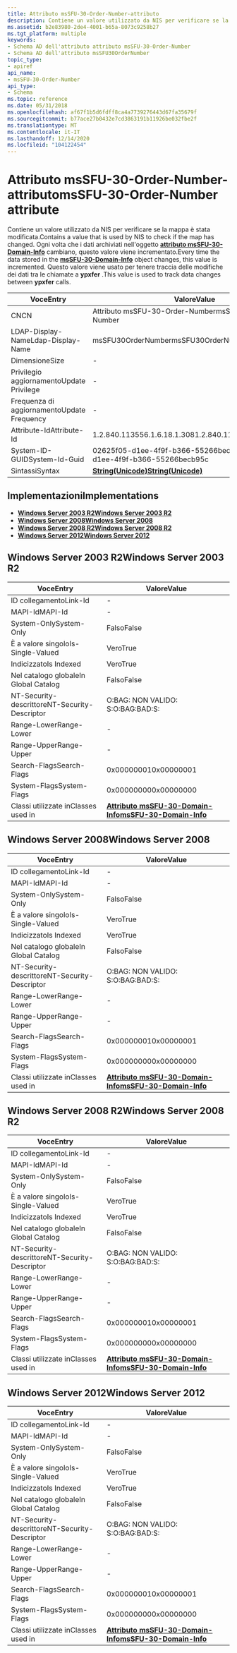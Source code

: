 ```yaml
---
title: Attributo msSFU-30-Order-Number-attributo
description: Contiene un valore utilizzato da NIS per verificare se la mappa è stata modificata.
ms.assetid: b2e83980-2de4-4001-b65a-8073c9258b27
ms.tgt_platform: multiple
keywords:
- Schema AD dell'attributo attributo msSFU-30-Order-Number
- Schema AD dell'attributo msSFU30OrderNumber
topic_type:
- apiref
api_name:
- msSFU-30-Order-Number
api_type:
- Schema
ms.topic: reference
ms.date: 05/31/2018
ms.openlocfilehash: af67f1b5d6fdff8ca4a7739276443d67fa35679f
ms.sourcegitcommit: b77ace27b0432e7cd3863191b11926be032fbe2f
ms.translationtype: MT
ms.contentlocale: it-IT
ms.lasthandoff: 12/14/2020
ms.locfileid: "104122454"
---
```

# <a name="mssfu-30-order-number-attribute"></a><span data-ttu-id="c4c8d-105">Attributo msSFU-30-Order-Number-attributo</span><span class="sxs-lookup"><span data-stu-id="c4c8d-105">msSFU-30-Order-Number attribute</span></span>

<span data-ttu-id="c4c8d-106">Contiene un valore utilizzato da NIS per verificare se la mappa è stata modificata.</span><span class="sxs-lookup"><span data-stu-id="c4c8d-106">Contains a value that is used by NIS to check if the map has changed.</span></span> <span data-ttu-id="c4c8d-107">Ogni volta che i dati archiviati nell'oggetto [**attributo msSFU-30-Domain-Info**](c-mssfu30domaininfo.md) cambiano, questo valore viene incrementato.</span><span class="sxs-lookup"><span data-stu-id="c4c8d-107">Every time the data stored in the [**msSFU-30-Domain-Info**](c-mssfu30domaininfo.md) object changes, this value is incremented.</span></span> <span data-ttu-id="c4c8d-108">Questo valore viene usato per tenere traccia delle modifiche dei dati tra le chiamate a **ypxfer** .</span><span class="sxs-lookup"><span data-stu-id="c4c8d-108">This value is used to track data changes between **ypxfer** calls.</span></span>



| <span data-ttu-id="c4c8d-109">Voce</span><span class="sxs-lookup"><span data-stu-id="c4c8d-109">Entry</span></span> | <span data-ttu-id="c4c8d-110">Valore</span><span class="sxs-lookup"><span data-stu-id="c4c8d-110">Value</span></span> |
|-------------------|---------------------------------------------|
| <span data-ttu-id="c4c8d-111">CN</span><span class="sxs-lookup"><span data-stu-id="c4c8d-111">CN</span></span>                | <span data-ttu-id="c4c8d-112">Attributo msSFU-30-Order-Number</span><span class="sxs-lookup"><span data-stu-id="c4c8d-112">msSFU-30-Order-Number</span></span>                       |
| <span data-ttu-id="c4c8d-113">LDAP-Display-Name</span><span class="sxs-lookup"><span data-stu-id="c4c8d-113">Ldap-Display-Name</span></span> | <span data-ttu-id="c4c8d-114">msSFU30OrderNumber</span><span class="sxs-lookup"><span data-stu-id="c4c8d-114">msSFU30OrderNumber</span></span>                          |
| <span data-ttu-id="c4c8d-115">Dimensione</span><span class="sxs-lookup"><span data-stu-id="c4c8d-115">Size</span></span>              | \-                                          |
| <span data-ttu-id="c4c8d-116">Privilegio aggiornamento</span><span class="sxs-lookup"><span data-stu-id="c4c8d-116">Update Privilege</span></span>  | \-                                          |
| <span data-ttu-id="c4c8d-117">Frequenza di aggiornamento</span><span class="sxs-lookup"><span data-stu-id="c4c8d-117">Update Frequency</span></span>  | \-                                          |
| <span data-ttu-id="c4c8d-118">Attribute-Id</span><span class="sxs-lookup"><span data-stu-id="c4c8d-118">Attribute-Id</span></span>      | <span data-ttu-id="c4c8d-119">1.2.840.113556.1.6.18.1.308</span><span class="sxs-lookup"><span data-stu-id="c4c8d-119">1.2.840.113556.1.6.18.1.308</span></span>                 |
| <span data-ttu-id="c4c8d-120">System-ID-GUID</span><span class="sxs-lookup"><span data-stu-id="c4c8d-120">System-Id-Guid</span></span>    | <span data-ttu-id="c4c8d-121">02625f05-d1ee-4f9f-b366-55266becb95c</span><span class="sxs-lookup"><span data-stu-id="c4c8d-121">02625f05-d1ee-4f9f-b366-55266becb95c</span></span>        |
| <span data-ttu-id="c4c8d-122">Sintassi</span><span class="sxs-lookup"><span data-stu-id="c4c8d-122">Syntax</span></span>            | [<span data-ttu-id="c4c8d-123">**String(Unicode)**</span><span class="sxs-lookup"><span data-stu-id="c4c8d-123">**String(Unicode)**</span></span>](s-string-unicode.md) |



## <a name="implementations"></a><span data-ttu-id="c4c8d-124">Implementazioni</span><span class="sxs-lookup"><span data-stu-id="c4c8d-124">Implementations</span></span>

-   [<span data-ttu-id="c4c8d-125">**Windows Server 2003 R2**</span><span class="sxs-lookup"><span data-stu-id="c4c8d-125">**Windows Server 2003 R2**</span></span>](#windows-server-2003-r2)
-   [<span data-ttu-id="c4c8d-126">**Windows Server 2008**</span><span class="sxs-lookup"><span data-stu-id="c4c8d-126">**Windows Server 2008**</span></span>](#windows-server-2008)
-   [<span data-ttu-id="c4c8d-127">**Windows Server 2008 R2**</span><span class="sxs-lookup"><span data-stu-id="c4c8d-127">**Windows Server 2008 R2**</span></span>](#windows-server-2008-r2)
-   [<span data-ttu-id="c4c8d-128">**Windows Server 2012**</span><span class="sxs-lookup"><span data-stu-id="c4c8d-128">**Windows Server 2012**</span></span>](#windows-server-2012)

## <a name="windows-server-2003-r2"></a><span data-ttu-id="c4c8d-129">Windows Server 2003 R2</span><span class="sxs-lookup"><span data-stu-id="c4c8d-129">Windows Server 2003 R2</span></span>



| <span data-ttu-id="c4c8d-130">Voce</span><span class="sxs-lookup"><span data-stu-id="c4c8d-130">Entry</span></span> | <span data-ttu-id="c4c8d-131">Valore</span><span class="sxs-lookup"><span data-stu-id="c4c8d-131">Value</span></span> |
|------------------------|----------------------------------------------------------------|
| <span data-ttu-id="c4c8d-132">ID collegamento</span><span class="sxs-lookup"><span data-stu-id="c4c8d-132">Link-Id</span></span>                | \-                                                             |
| <span data-ttu-id="c4c8d-133">MAPI-Id</span><span class="sxs-lookup"><span data-stu-id="c4c8d-133">MAPI-Id</span></span>                | \-                                                             |
| <span data-ttu-id="c4c8d-134">System-Only</span><span class="sxs-lookup"><span data-stu-id="c4c8d-134">System-Only</span></span>            | <span data-ttu-id="c4c8d-135">Falso</span><span class="sxs-lookup"><span data-stu-id="c4c8d-135">False</span></span>                                                          |
| <span data-ttu-id="c4c8d-136">È a valore singolo</span><span class="sxs-lookup"><span data-stu-id="c4c8d-136">Is-Single-Valued</span></span>       | <span data-ttu-id="c4c8d-137">Vero</span><span class="sxs-lookup"><span data-stu-id="c4c8d-137">True</span></span>                                                           |
| <span data-ttu-id="c4c8d-138">Indicizzato</span><span class="sxs-lookup"><span data-stu-id="c4c8d-138">Is Indexed</span></span>             | <span data-ttu-id="c4c8d-139">Vero</span><span class="sxs-lookup"><span data-stu-id="c4c8d-139">True</span></span>                                                           |
| <span data-ttu-id="c4c8d-140">Nel catalogo globale</span><span class="sxs-lookup"><span data-stu-id="c4c8d-140">In Global Catalog</span></span>      | <span data-ttu-id="c4c8d-141">Falso</span><span class="sxs-lookup"><span data-stu-id="c4c8d-141">False</span></span>                                                          |
| <span data-ttu-id="c4c8d-142">NT-Security-descrittore</span><span class="sxs-lookup"><span data-stu-id="c4c8d-142">NT-Security-Descriptor</span></span> | <span data-ttu-id="c4c8d-143">O:BAG: NON VALIDO: S:</span><span class="sxs-lookup"><span data-stu-id="c4c8d-143">O:BAG:BAD:S:</span></span>                                                   |
| <span data-ttu-id="c4c8d-144">Range-Lower</span><span class="sxs-lookup"><span data-stu-id="c4c8d-144">Range-Lower</span></span>            | \-                                                             |
| <span data-ttu-id="c4c8d-145">Range-Upper</span><span class="sxs-lookup"><span data-stu-id="c4c8d-145">Range-Upper</span></span>            | \-                                                             |
| <span data-ttu-id="c4c8d-146">Search-Flags</span><span class="sxs-lookup"><span data-stu-id="c4c8d-146">Search-Flags</span></span>           | <span data-ttu-id="c4c8d-147">0x00000001</span><span class="sxs-lookup"><span data-stu-id="c4c8d-147">0x00000001</span></span>                                                     |
| <span data-ttu-id="c4c8d-148">System-Flags</span><span class="sxs-lookup"><span data-stu-id="c4c8d-148">System-Flags</span></span>           | <span data-ttu-id="c4c8d-149">0x00000000</span><span class="sxs-lookup"><span data-stu-id="c4c8d-149">0x00000000</span></span>                                                     |
| <span data-ttu-id="c4c8d-150">Classi utilizzate in</span><span class="sxs-lookup"><span data-stu-id="c4c8d-150">Classes used in</span></span>        | [<span data-ttu-id="c4c8d-151">**Attributo msSFU-30-Domain-Info**</span><span class="sxs-lookup"><span data-stu-id="c4c8d-151">**msSFU-30-Domain-Info**</span></span>](c-mssfu30domaininfo.md)<br/> |



## <a name="windows-server-2008"></a><span data-ttu-id="c4c8d-152">Windows Server 2008</span><span class="sxs-lookup"><span data-stu-id="c4c8d-152">Windows Server 2008</span></span>



| <span data-ttu-id="c4c8d-153">Voce</span><span class="sxs-lookup"><span data-stu-id="c4c8d-153">Entry</span></span> | <span data-ttu-id="c4c8d-154">Valore</span><span class="sxs-lookup"><span data-stu-id="c4c8d-154">Value</span></span> |
|------------------------|----------------------------------------------------------------|
| <span data-ttu-id="c4c8d-155">ID collegamento</span><span class="sxs-lookup"><span data-stu-id="c4c8d-155">Link-Id</span></span>                | \-                                                             |
| <span data-ttu-id="c4c8d-156">MAPI-Id</span><span class="sxs-lookup"><span data-stu-id="c4c8d-156">MAPI-Id</span></span>                | \-                                                             |
| <span data-ttu-id="c4c8d-157">System-Only</span><span class="sxs-lookup"><span data-stu-id="c4c8d-157">System-Only</span></span>            | <span data-ttu-id="c4c8d-158">Falso</span><span class="sxs-lookup"><span data-stu-id="c4c8d-158">False</span></span>                                                          |
| <span data-ttu-id="c4c8d-159">È a valore singolo</span><span class="sxs-lookup"><span data-stu-id="c4c8d-159">Is-Single-Valued</span></span>       | <span data-ttu-id="c4c8d-160">Vero</span><span class="sxs-lookup"><span data-stu-id="c4c8d-160">True</span></span>                                                           |
| <span data-ttu-id="c4c8d-161">Indicizzato</span><span class="sxs-lookup"><span data-stu-id="c4c8d-161">Is Indexed</span></span>             | <span data-ttu-id="c4c8d-162">Vero</span><span class="sxs-lookup"><span data-stu-id="c4c8d-162">True</span></span>                                                           |
| <span data-ttu-id="c4c8d-163">Nel catalogo globale</span><span class="sxs-lookup"><span data-stu-id="c4c8d-163">In Global Catalog</span></span>      | <span data-ttu-id="c4c8d-164">Falso</span><span class="sxs-lookup"><span data-stu-id="c4c8d-164">False</span></span>                                                          |
| <span data-ttu-id="c4c8d-165">NT-Security-descrittore</span><span class="sxs-lookup"><span data-stu-id="c4c8d-165">NT-Security-Descriptor</span></span> | <span data-ttu-id="c4c8d-166">O:BAG: NON VALIDO: S:</span><span class="sxs-lookup"><span data-stu-id="c4c8d-166">O:BAG:BAD:S:</span></span>                                                   |
| <span data-ttu-id="c4c8d-167">Range-Lower</span><span class="sxs-lookup"><span data-stu-id="c4c8d-167">Range-Lower</span></span>            | \-                                                             |
| <span data-ttu-id="c4c8d-168">Range-Upper</span><span class="sxs-lookup"><span data-stu-id="c4c8d-168">Range-Upper</span></span>            | \-                                                             |
| <span data-ttu-id="c4c8d-169">Search-Flags</span><span class="sxs-lookup"><span data-stu-id="c4c8d-169">Search-Flags</span></span>           | <span data-ttu-id="c4c8d-170">0x00000001</span><span class="sxs-lookup"><span data-stu-id="c4c8d-170">0x00000001</span></span>                                                     |
| <span data-ttu-id="c4c8d-171">System-Flags</span><span class="sxs-lookup"><span data-stu-id="c4c8d-171">System-Flags</span></span>           | <span data-ttu-id="c4c8d-172">0x00000000</span><span class="sxs-lookup"><span data-stu-id="c4c8d-172">0x00000000</span></span>                                                     |
| <span data-ttu-id="c4c8d-173">Classi utilizzate in</span><span class="sxs-lookup"><span data-stu-id="c4c8d-173">Classes used in</span></span>        | [<span data-ttu-id="c4c8d-174">**Attributo msSFU-30-Domain-Info**</span><span class="sxs-lookup"><span data-stu-id="c4c8d-174">**msSFU-30-Domain-Info**</span></span>](c-mssfu30domaininfo.md)<br/> |



## <a name="windows-server-2008-r2"></a><span data-ttu-id="c4c8d-175">Windows Server 2008 R2</span><span class="sxs-lookup"><span data-stu-id="c4c8d-175">Windows Server 2008 R2</span></span>



| <span data-ttu-id="c4c8d-176">Voce</span><span class="sxs-lookup"><span data-stu-id="c4c8d-176">Entry</span></span> | <span data-ttu-id="c4c8d-177">Valore</span><span class="sxs-lookup"><span data-stu-id="c4c8d-177">Value</span></span> |
|------------------------|----------------------------------------------------------------|
| <span data-ttu-id="c4c8d-178">ID collegamento</span><span class="sxs-lookup"><span data-stu-id="c4c8d-178">Link-Id</span></span>                | \-                                                             |
| <span data-ttu-id="c4c8d-179">MAPI-Id</span><span class="sxs-lookup"><span data-stu-id="c4c8d-179">MAPI-Id</span></span>                | \-                                                             |
| <span data-ttu-id="c4c8d-180">System-Only</span><span class="sxs-lookup"><span data-stu-id="c4c8d-180">System-Only</span></span>            | <span data-ttu-id="c4c8d-181">Falso</span><span class="sxs-lookup"><span data-stu-id="c4c8d-181">False</span></span>                                                          |
| <span data-ttu-id="c4c8d-182">È a valore singolo</span><span class="sxs-lookup"><span data-stu-id="c4c8d-182">Is-Single-Valued</span></span>       | <span data-ttu-id="c4c8d-183">Vero</span><span class="sxs-lookup"><span data-stu-id="c4c8d-183">True</span></span>                                                           |
| <span data-ttu-id="c4c8d-184">Indicizzato</span><span class="sxs-lookup"><span data-stu-id="c4c8d-184">Is Indexed</span></span>             | <span data-ttu-id="c4c8d-185">Vero</span><span class="sxs-lookup"><span data-stu-id="c4c8d-185">True</span></span>                                                           |
| <span data-ttu-id="c4c8d-186">Nel catalogo globale</span><span class="sxs-lookup"><span data-stu-id="c4c8d-186">In Global Catalog</span></span>      | <span data-ttu-id="c4c8d-187">Falso</span><span class="sxs-lookup"><span data-stu-id="c4c8d-187">False</span></span>                                                          |
| <span data-ttu-id="c4c8d-188">NT-Security-descrittore</span><span class="sxs-lookup"><span data-stu-id="c4c8d-188">NT-Security-Descriptor</span></span> | <span data-ttu-id="c4c8d-189">O:BAG: NON VALIDO: S:</span><span class="sxs-lookup"><span data-stu-id="c4c8d-189">O:BAG:BAD:S:</span></span>                                                   |
| <span data-ttu-id="c4c8d-190">Range-Lower</span><span class="sxs-lookup"><span data-stu-id="c4c8d-190">Range-Lower</span></span>            | \-                                                             |
| <span data-ttu-id="c4c8d-191">Range-Upper</span><span class="sxs-lookup"><span data-stu-id="c4c8d-191">Range-Upper</span></span>            | \-                                                             |
| <span data-ttu-id="c4c8d-192">Search-Flags</span><span class="sxs-lookup"><span data-stu-id="c4c8d-192">Search-Flags</span></span>           | <span data-ttu-id="c4c8d-193">0x00000001</span><span class="sxs-lookup"><span data-stu-id="c4c8d-193">0x00000001</span></span>                                                     |
| <span data-ttu-id="c4c8d-194">System-Flags</span><span class="sxs-lookup"><span data-stu-id="c4c8d-194">System-Flags</span></span>           | <span data-ttu-id="c4c8d-195">0x00000000</span><span class="sxs-lookup"><span data-stu-id="c4c8d-195">0x00000000</span></span>                                                     |
| <span data-ttu-id="c4c8d-196">Classi utilizzate in</span><span class="sxs-lookup"><span data-stu-id="c4c8d-196">Classes used in</span></span>        | [<span data-ttu-id="c4c8d-197">**Attributo msSFU-30-Domain-Info**</span><span class="sxs-lookup"><span data-stu-id="c4c8d-197">**msSFU-30-Domain-Info**</span></span>](c-mssfu30domaininfo.md)<br/> |



## <a name="windows-server-2012"></a><span data-ttu-id="c4c8d-198">Windows Server 2012</span><span class="sxs-lookup"><span data-stu-id="c4c8d-198">Windows Server 2012</span></span>



| <span data-ttu-id="c4c8d-199">Voce</span><span class="sxs-lookup"><span data-stu-id="c4c8d-199">Entry</span></span> | <span data-ttu-id="c4c8d-200">Valore</span><span class="sxs-lookup"><span data-stu-id="c4c8d-200">Value</span></span> |
|------------------------|----------------------------------------------------------------|
| <span data-ttu-id="c4c8d-201">ID collegamento</span><span class="sxs-lookup"><span data-stu-id="c4c8d-201">Link-Id</span></span>                | \-                                                             |
| <span data-ttu-id="c4c8d-202">MAPI-Id</span><span class="sxs-lookup"><span data-stu-id="c4c8d-202">MAPI-Id</span></span>                | \-                                                             |
| <span data-ttu-id="c4c8d-203">System-Only</span><span class="sxs-lookup"><span data-stu-id="c4c8d-203">System-Only</span></span>            | <span data-ttu-id="c4c8d-204">Falso</span><span class="sxs-lookup"><span data-stu-id="c4c8d-204">False</span></span>                                                          |
| <span data-ttu-id="c4c8d-205">È a valore singolo</span><span class="sxs-lookup"><span data-stu-id="c4c8d-205">Is-Single-Valued</span></span>       | <span data-ttu-id="c4c8d-206">Vero</span><span class="sxs-lookup"><span data-stu-id="c4c8d-206">True</span></span>                                                           |
| <span data-ttu-id="c4c8d-207">Indicizzato</span><span class="sxs-lookup"><span data-stu-id="c4c8d-207">Is Indexed</span></span>             | <span data-ttu-id="c4c8d-208">Vero</span><span class="sxs-lookup"><span data-stu-id="c4c8d-208">True</span></span>                                                           |
| <span data-ttu-id="c4c8d-209">Nel catalogo globale</span><span class="sxs-lookup"><span data-stu-id="c4c8d-209">In Global Catalog</span></span>      | <span data-ttu-id="c4c8d-210">Falso</span><span class="sxs-lookup"><span data-stu-id="c4c8d-210">False</span></span>                                                          |
| <span data-ttu-id="c4c8d-211">NT-Security-descrittore</span><span class="sxs-lookup"><span data-stu-id="c4c8d-211">NT-Security-Descriptor</span></span> | <span data-ttu-id="c4c8d-212">O:BAG: NON VALIDO: S:</span><span class="sxs-lookup"><span data-stu-id="c4c8d-212">O:BAG:BAD:S:</span></span>                                                   |
| <span data-ttu-id="c4c8d-213">Range-Lower</span><span class="sxs-lookup"><span data-stu-id="c4c8d-213">Range-Lower</span></span>            | \-                                                             |
| <span data-ttu-id="c4c8d-214">Range-Upper</span><span class="sxs-lookup"><span data-stu-id="c4c8d-214">Range-Upper</span></span>            | \-                                                             |
| <span data-ttu-id="c4c8d-215">Search-Flags</span><span class="sxs-lookup"><span data-stu-id="c4c8d-215">Search-Flags</span></span>           | <span data-ttu-id="c4c8d-216">0x00000001</span><span class="sxs-lookup"><span data-stu-id="c4c8d-216">0x00000001</span></span>                                                     |
| <span data-ttu-id="c4c8d-217">System-Flags</span><span class="sxs-lookup"><span data-stu-id="c4c8d-217">System-Flags</span></span>           | <span data-ttu-id="c4c8d-218">0x00000000</span><span class="sxs-lookup"><span data-stu-id="c4c8d-218">0x00000000</span></span>                                                     |
| <span data-ttu-id="c4c8d-219">Classi utilizzate in</span><span class="sxs-lookup"><span data-stu-id="c4c8d-219">Classes used in</span></span>        | [<span data-ttu-id="c4c8d-220">**Attributo msSFU-30-Domain-Info**</span><span class="sxs-lookup"><span data-stu-id="c4c8d-220">**msSFU-30-Domain-Info**</span></span>](c-mssfu30domaininfo.md)<br/> |



 

 





